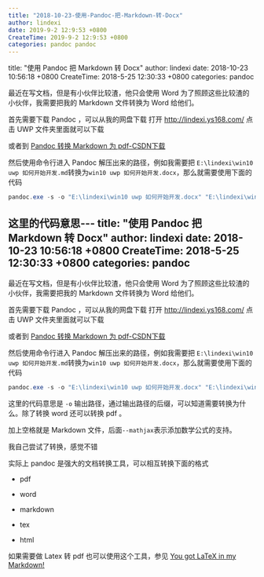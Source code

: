 ```yaml
---
title: "2018-10-23-使用-Pandoc-把-Markdown-转-Docx"
author: lindexi
date: 2019-9-2 12:9:53 +0800
CreateTime: 2019-9-2 12:9:53 +0800
categories: pandoc pandoc
---
```


title: "使用 Pandoc 把 Markdown 转 Docx"
author: lindexi
date: 2018-10-23 10:56:18 +0800
CreateTime: 2018-5-25 12:30:33 +0800
categories: pandoc

<!--more-->



最近在写文档，但是有小伙伴比较渣，他只会使用 Word 为了照顾这些比较渣的小伙伴，我需要把我的 Markdown 文件转换为 Word 给他们。

<!--more-->


<!-- csdn -->
<!-- 标签：pandoc -->

首先需要下载 Pandoc ，可以从我的网盘下载 打开 <http://lindexi.ys168.com/> 点击 UWP 文件夹里面就可以下载

或者到 [Pandoc 转换 Markdown 为 pdf-CSDN下载](https://download.csdn.net/download/lindexi_gd/10437151 )

然后使用命令行进入 Pandoc 解压出来的路径，例如我需要把 `E:\lindexi\win10 uwp 如何开始开发.md`转换为`win10 uwp 如何开始开发.docx`，那么就需要使用下面的代码

```csharp
pandoc.exe -s -o "E:\lindexi\win10 uwp 如何开始开发.docx" "E:\lindexi\win10 uwp 如何开始开发.md" --mathjax
```

这里的代码意思---
title: "使用 Pandoc 把 Markdown 转 Docx"
author: lindexi
date: 2018-10-23 10:56:18 +0800
CreateTime: 2018-5-25 12:30:33 +0800
categories: pandoc
---

最近在写文档，但是有小伙伴比较渣，他只会使用 Word 为了照顾这些比较渣的小伙伴，我需要把我的 Markdown 文件转换为 Word 给他们。

<!--more-->


<!-- csdn -->
<!-- 标签：pandoc -->

首先需要下载 Pandoc ，可以从我的网盘下载 打开 <http://lindexi.ys168.com/> 点击 UWP 文件夹里面就可以下载

或者到 [Pandoc 转换 Markdown 为 pdf-CSDN下载](https://download.csdn.net/download/lindexi_gd/10437151 )

然后使用命令行进入 Pandoc 解压出来的路径，例如我需要把 `E:\lindexi\win10 uwp 如何开始开发.md`转换为`win10 uwp 如何开始开发.docx`，那么就需要使用下面的代码

```csharp
pandoc.exe -s -o "E:\lindexi\win10 uwp 如何开始开发.docx" "E:\lindexi\win10 uwp 如何开始开发.md" --mathjax
```

这里的代码意思是 `-o` 输出路径，通过输出路径的后缀，可以知道需要转换为什么。除了转换 word 还可以转换 pdf 。

加上空格就是 Markdown 文件，后面`--mathjax`表示添加数学公式的支持。

我自己尝试了转换，感觉不错

实际上 pandoc 是强大的文档转换工具，可以相互转换下面的格式

 - pdf

 - word

 - markdown

 - tex

 - html

如果需要做 Latex 转 pdf 也可以使用这个工具，参见 [You got LaTeX in my Markdown!](https://kesdev.com/you-got-latex-in-my-markdown/ )

